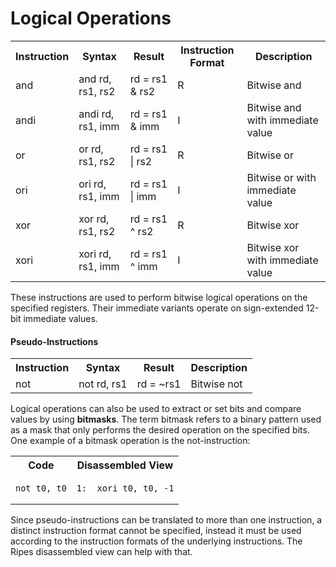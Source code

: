 # Logical Operations
<table>
  <tr>
    <th>Instruction</th>
    <th>Syntax</th>
    <th>Result</th>
    <th>Instruction Format</th>
    <th>Description</th>
  </tr>

  <tr>
    <td>and</td>
    <td>and rd, rs1, rs2</td>
    <td>rd = rs1 & rs2</td>
    <td>R</td>
    <td>Bitwise and</td>
  </tr>

  <tr>
    <td>andi</td>
    <td>andi rd, rs1, imm</td>
    <td>rd = rs1 & imm</td>
    <td>I</td>
    <td>Bitwise and with immediate value</td>
  </tr>

  <tr>
    <td>or</td>
    <td>or rd, rs1, rs2</td>
    <td>rd = rs1 | rs2</td>
    <td>R</td>
    <td>Bitwise or</td>
  </tr>

  <tr>
    <td>ori</td>
    <td>ori rd, rs1, imm</td>
    <td>rd = rs1 | imm</td>
    <td>I</td>
    <td>Bitwise or with immediate value</td>
  </tr>

  <tr>
    <td>xor</td>
    <td>xor rd, rs1, rs2</td>
    <td>rd = rs1 ^ rs2</td>
    <td>R</td>
    <td>Bitwise xor</td>
  </tr>

  <tr>
    <td>xori</td>
    <td>xori rd, rs1, imm</td>
    <td>rd = rs1 ^ imm</td>
    <td>I</td>
    <td>Bitwise xor with immediate value</td>
  </tr>

</table>

These instructions are used to perform bitwise logical operations on the specified registers.
 Their immediate variants operate on sign-extended 12-bit immediate values.

#### Pseudo-Instructions
<table>
  <tr>
    <th>Instruction</th>
    <th>Syntax</th>
    <th>Result</th>
    <th>Description</th>
  </tr>

  <tr>
    <td>not</td>
    <td>not rd, rs1</td>
    <td>rd = ~rs1</td>
    <td>Bitwise not</td>
  </tr>
</table>

Logical operations can also be used to extract or set bits and compare values by using **bitmasks**. The term bitmask refers to a binary pattern used as a mask that only performs the desired operation on the specified bits. One example of a bitmask operation is the not-instruction:

<table>
<tr>
  <th>Code</th>
   <th>Disassembled View</th>
  
</tr>
<tr>
  <td><pre><code class="inline-code lang-asm">not t0, t0</code></pre></td>
  <td><pre><code class="inline-code lang-asm">1:  xori t0, t0, -1</code></pre></td>
</tr>
</table>

Since pseudo-instructions can be translated to more than one instruction, a distinct instruction format cannot be specified, instead it must be used according to the instruction formats of the underlying instructions. The Ripes disassembled view can help with that.